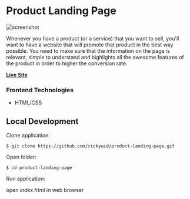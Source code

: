 # Product Landing Page
![screenshot](https://i.imgur.com/wXOSWIZ.png)

Whenever you have a product (or a service) that you want to sell, you'll want to have a website that will promote that product in the best way possible. You need to make sure that the information on the page is relevant, simple to understand and highlights all the awesome features of the product in order to higher the conversion rate.

**[Live Site](https://rickywid.github.io/nova-landing/)**

### Frontend Technologies
- HTML/CSS

## Local Development

Clone application:

`$ git clone https://github.com/rickywid/product-landing-page.git`

Open folder:

`$ cd product-landing-page`

Run application:

open *index.html* in web browser

